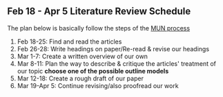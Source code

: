 Feb 18 - Apr 5 Literature Review Schedule
---

The plan below is basically follow the steps of the [MUN process]

[MUN process]: https://www.mun.ca/writingcentre/docs/ReviewingAnalyzingLiterature.pdf

1. Feb 18-25: Find and read the articles
2. Feb 26-28: Write headings on paper/Re-read & revise our headings
3. Mar 1-7: Create a written overview of our own
4. Mar 8-11: Plan the way to describe & critique the articles' treatment of our topic
**choose one of the possible outline models**
5. Mar 12-18: Create a rough draft of our paper
6. Mar 19-Apr 5: Continue revising/also proofread our work
